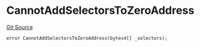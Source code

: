 # CannotAddSelectorsToZeroAddress
[Git Source](https://github.com/thrackle-io/rules-protocol/blob/108c58e2bb8e5c2e5062cebb48a41dcaadcbfcd8/src/economic/ruleStorage/RuleStorageDiamondLib.sol)


```solidity
error CannotAddSelectorsToZeroAddress(bytes4[] _selectors);
```

